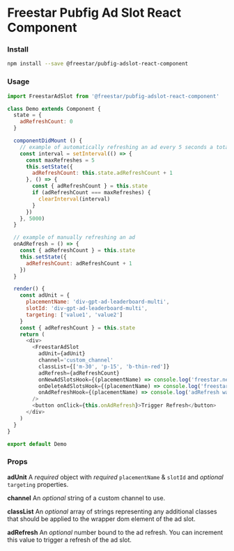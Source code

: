 # Freestar Pubfig Ad Slot React Component

### Install

```sh
npm install --save @freestar/pubfig-adslot-react-component
```

### Usage

```js
import FreestarAdSlot from '@freestar/pubfig-adslot-react-component'

class Demo extends Component {
  state = {
    adRefreshCount: 0
  }

  componentDidMount () {
    // example of automatically refreshing an ad every 5 seconds a total of 5 times
    const interval = setInterval(() => {
      const maxRefreshes = 5
      this.setState({
        adRefreshCount: this.state.adRefreshCount + 1
      }, () => {
        const { adRefreshCount } = this.state
        if (adRefreshCount === maxRefreshes) {
          clearInterval(interval)
        }
      })
    }, 5000)
  }

  // example of manually refreshing an ad
  onAdRefresh = () => {
    const { adRefreshCount } = this.state
    this.setState({
      adRefreshCount: adRefreshCount + 1
    })
  }

  render() {
    const adUnit = {
      placementName: 'div-gpt-ad-leaderboard-multi',
      slotId: 'div-gpt-ad-leaderboard-multi',
      targeting: ['value1', 'value2']
    }
    const { adRefreshCount } = this.state
    return (
      <div>
        <FreestarAdSlot
          adUnit={adUnit}
          channel='custom_channel'
          classList={['m-30', 'p-15', 'b-thin-red']}
          adRefresh={adRefreshCount}
          onNewAdSlotsHook={(placementName) => console.log('freestar.newAdSlots() was called', {placementName})}
          onDeleteAdSlotsHook={(placementName) => console.log('freestar.deleteAdSlots() was called', {placementName})}
          onAdRefreshHook={(placementName) => console.log('adRefresh was called', {placementName})}
        />
        <button onClick={this.onAdRefresh}>Trigger Refresh</button>
      </div>
    )
  }
}

export default Demo
```

### Props

**adUnit**
A *required* object with *required* `placementName` & `slotId` and *optional* `targeting` properties.

**channel**
An *optional* string of a custom channel to use.

**classList**
An *optional* array of strings representing any additional classes that should be applied to the wrapper dom element of the ad slot.

**adRefresh**
An *optional* number bound to the ad refresh. You can increment this value to trigger a refresh of the ad slot.
